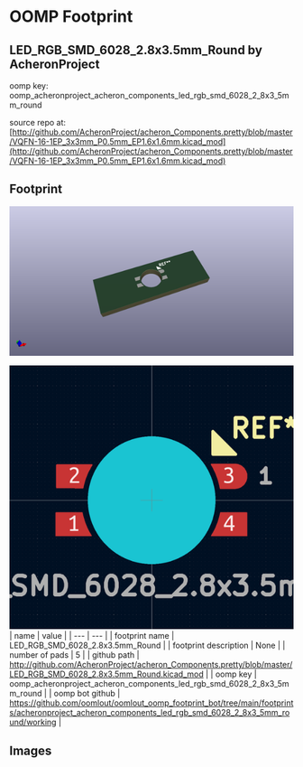 # OOMP Footprint  
## LED_RGB_SMD_6028_2.8x3.5mm_Round  by AcheronProject  
  
oomp key: oomp_acheronproject_acheron_components_led_rgb_smd_6028_2_8x3_5mm_round  
  
source repo at: [http://github.com/AcheronProject/acheron_Components.pretty/blob/master/VQFN-16-1EP_3x3mm_P0.5mm_EP1.6x1.6mm.kicad_mod](http://github.com/AcheronProject/acheron_Components.pretty/blob/master/VQFN-16-1EP_3x3mm_P0.5mm_EP1.6x1.6mm.kicad_mod)  
## Footprint  
  
[![working_kicad_pcb_3d.png](working_kicad_pcb_3d_600.png)](working_kicad_pcb_3d.png)  
  
[![working.png](working_600.png)](working.png)  
| name | value | 
| --- | --- | 
| footprint name | LED_RGB_SMD_6028_2.8x3.5mm_Round | 
| footprint description | None | 
| number of pads | 5 | 
| github path | http://github.com/AcheronProject/acheron_Components.pretty/blob/master/LED_RGB_SMD_6028_2.8x3.5mm_Round.kicad_mod | 
| oomp key | oomp_acheronproject_acheron_components_led_rgb_smd_6028_2_8x3_5mm_round | 
| oomp bot github | https://github.com/oomlout/oomlout_oomp_footprint_bot/tree/main/footprints/acheronproject_acheron_components_led_rgb_smd_6028_2_8x3_5mm_round/working | 
## Images  
